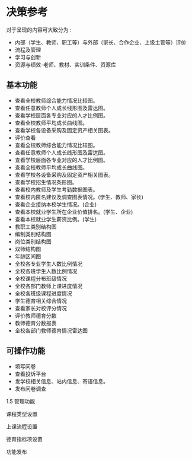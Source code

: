 # 决策参考

对于呈现的内容可大致分为 :
* 内部（学生、教师、职工等）与外部（家长、合作企业、上级主管等）评价
* 流程及管理
* 学习与创新
* 资源与绩效-老师、教材、实训条件、资源库



## 基本功能
* 查看全校教师综合能力情况比较图。
* 查看任意教师个人成长线形图及雷达图。
* 查看学校层面各专业对应的人才比例图。
* 查看全校教师平均成长曲线图。
* 查看学校各设备采购及固定资产相关图表。
* 评价查看
* 查看全校教师综合能力情况比较图。
* 查看任意教师个人成长线形图及雷达图。
* 查看学校层面各专业对应的人才比例图。
* 查看全校教师平均成长曲线图。
* 查看学校各设备采购及固定资产相关图表。
* 查看学校招生情况条形图。
* 查看校内教师及学生考勤数据图表。
* 查看校内匿名建议及调查图表情况。(学生、教师、家长)
* 查看企业接纳本校学生情况。(企业)
* 查看本校就业学生所在企业价值排名。(学生、企业)
* 查看本校就业学生薪资比例。(学生)
* 教职工类别结构图
* 编制类别结构图
* 岗位类别结构图
* 双师结构图
* 年龄区间图
* 全校各专业学生人数比例情况
* 全校各班学生人数比例情况
* 全校课程分布班级情况
* 全校各部门教师上课进度情况
* 全校各班级课程进度情况
* 学生德育相关综合情况
* 查看家长对校评分情况
* 评价教师德育分数
* 教师德育分数报表
* 全校各部门教师德育情况雷达图

## 可操作功能
* 填写问卷
* 查看投诉平台
* 发学校相关信息、站内信息、寄语信息。
* 发布问卷调查

1.5 管理功能

课程类型设置

上课流程设置

德育指标项设置

功能发布


 
